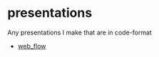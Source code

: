 presentations
=============

Any presentations I make that are in code-format

* [web_flow](http://miketheman.github.com/presentations/web_flow/web_flow.html)
